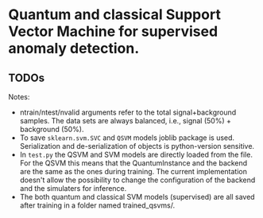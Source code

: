 # Quantum and classical Support Vector Machine for supervised anomaly detection.

## TODOs

Notes:
- ntrain/ntest/nvalid arguments refer to the total  signal+background samples. The data sets are always balanced, i.e., signal (50%) + background (50%).
- To save `sklearn.svm.SVC` and `QSVM` models joblib package is used. Serialization and de-serialization of objects is python-version sensitive.  
- In `test.py` the QSVM and SVM models are directly loaded from the file. For the QSVM
this means that the QuantumInstance and the backend are the same as the ones during training.
The current implementation doesn't allow the possibility to change the configuration of the 
backend and the simulaters for inference. 
- The both quantum and classical SVM models (supervised) are all saved after training in a folder named trained_qsvms/.